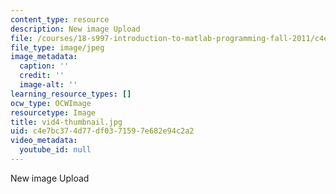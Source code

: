 ```yaml
---
content_type: resource
description: New image Upload
file: /courses/18-s997-introduction-to-matlab-programming-fall-2011/c4e7bc374d77df0371597e682e94c2a2_vid4-thumbnail.jpg
file_type: image/jpeg
image_metadata:
  caption: ''
  credit: ''
  image-alt: ''
learning_resource_types: []
ocw_type: OCWImage
resourcetype: Image
title: vid4-thumbnail.jpg
uid: c4e7bc37-4d77-df03-7159-7e682e94c2a2
video_metadata:
  youtube_id: null
---
```

New image Upload

